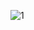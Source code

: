 ![1](https://github.com/cyber-robot1/Mastering-4-critical-SKILLS-using-CPP-17-course/assets/76911827/a2bc2335-aa36-4d18-afd5-80cebe4187ec)
